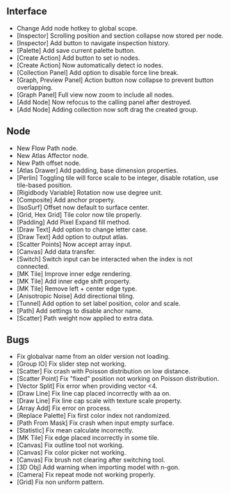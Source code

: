 ## Interface
- Change Add node hotkey to global scope.
- [Inspector] Scrolling position and section collapse now stored per node.
- [Inspector] Add button to navigate inspection history.
- [Palette] Add save current palette button.
- [Create Action] Add button to set io nodes.
- [Create Action] Now automatically detect io nodes.
- [Collection Panel] Add option to disable force line break.
- [Graph, Preview Panel] Action button now collapse to prevent button overlapping.
- [Graph Panel] Full view now zoom to include all nodes.
- [Add Node] Now refocus to the calling panel after destroyed.
- [Add Node] Adding collection now soft drag the created group.

## Node
- New Flow Path node.
- New Atlas Affector node.
- New Path offset node.
- [Atlas Drawer] Add padding, base dimension properties.
- [Perlin] Toggling tile will force scale to be integer, disable rotation, use tile-based position.
- [Rigidbody Variable] Rotation now use degree unit.
- [Composite] Add anchor property.
- [IsoSurf] Offset now default to surface center.
- [Grid, Hex Grid] Tile color now tile properly.
- [Padding] Add Pixel Expand fill method.
- [Draw Text] Add option to change letter case.
- [Draw Text] Add option to output atlas.
- [Scatter Points] Now accept array input.
- [Canvas] Add data transfer.
- [Switch] Switch input can be interacted when the index is not connected.
- [MK Tile] Improve inner edge rendering.
- [MK Tile] Add inner edge shift property.
- [MK Tile] Remove left + center edge type.
- [Anisotropic Noise] Add directional tiling.
- [Tunnel] Add option to set label position, color and scale.
- [Path] Add settings to disable anchor name.
- [Scatter] Path weight now applied to extra data.

## Bugs
- Fix globalvar name from an older version not loading.
- [Group IO] Fix slider step not working.
- [Scatter] Fix crash with Poisson distribution on low distance.
- [Scatter Point] Fix "fixed" position not working on Poisson distribution.
- [Vector Split] Fix error when providing vector <4.
- [Draw Line] Fix line cap placed incorrectly with aa on.
- [Draw Line] Fix line cap scale with texture scale property.
- [Array Add] Fix error on process.
- [Replace Palette] Fix first color index not randomized.
- [Path From Mask] Fix crash when input empty surface.
- [Statistic] Fix mean calculate incorrectly.
- [MK Tile] Fix edge placed incorrectly in some tile.
- [Canvas] Fix outline tool not working.
- [Canvas] Fix color picker not working.
- [Canvas] Fix brush not clearing after switching tool.
- [3D Obj] Add warning when importing model with n-gon.
- [Camera] Fix repeat mode not working properly.
- [Grid] Fix non uniform pattern.

